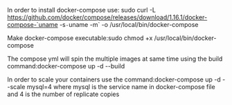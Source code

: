 In order to install docker-compose use: sudo curl -L https://github.com/docker/compose/releases/download/1.16.1/docker-compose-`uname -s`-`uname -m` -o /usr/local/bin/docker-compose

Make docker-compose executable:sudo chmod +x /usr/local/bin/docker-compose

The compose yml will spin the multiple images at same time using the build command:docker-compose up -d --build

In order to scale your containers use the command:docker-compose up -d --scale mysql=4 where mysql is the service name in docker-compose file and 4 is the number of replicate copies
